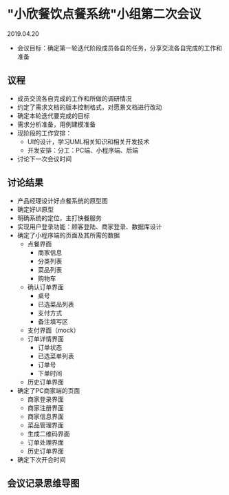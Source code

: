 # "小欣餐饮点餐系统"小组第二次会议
2019.04.20

- 会议目标：确定第一轮迭代阶段成员各自的任务，分享交流各自完成的工作和准备

## 议程
- 成员交流各自完成的工作和所做的调研情况
- 约定了需求文档的版本控制格式，对愿景文档进行改动
- 确定本轮迭代要完成的目标
- 需求分析准备，用例建模准备
- 现阶段的工作安排：
  - UI的设计，学习UML相关知识和相关开发技术
  - 开发安排：分工：PC端、小程序端、后端
- 讨论下一次会议时间

## 讨论结果
- 产品经理设计好点餐系统的原型图
- 确定好UI原型
- 明确系统的定位，主打快餐服务
- 实现用户登录功能：顾客登陆、商家登录、数据库设计
- 确定了小程序端的页面及其所需的数据
   - 点餐界面
        - 商家信息
        - 分类列表
        - 菜品列表
        - 购物车
   - 确认订单界面
        - 桌号
        - 已选菜品列表
        - 支付方式
        - 备注填写区
   - 支付界面（mock）
   - 订单详情界面
        - 订单状态
        - 已选菜单列表
        - 订单号
        - 下单时间
   - 历史订单界面
- 确定了PC商家端的页面
    - 商家登录界面
    - 商家注册界面
    - 商家信息界面
    - 菜品管理界面
    - 生成二维码界面
    - 订单处理界面
    - 历史订单界面
- 确定下次开会时间

## 会议记录思维导图
